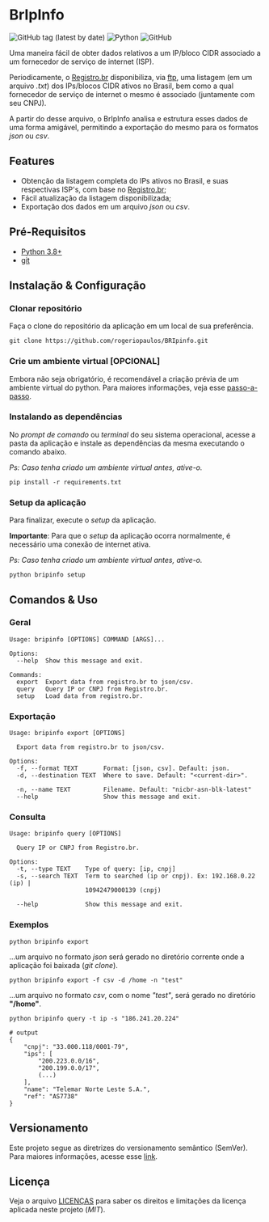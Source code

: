 # BrIpInfo

![GitHub tag (latest by date)](https://img.shields.io/github/v/tag/rogeriopaulos/BRIpinfo?label=BRIpinfo&style=flat-square)
![Python](https://img.shields.io/badge/python-3.8%2B-yellowgreen?style=flat-square)
![GitHub](https://img.shields.io/github/license/rogeriopaulos/BRIpinfo?style=flat-square)

Uma maneira fácil de obter dados relativos a um IP/bloco CIDR associado a um fornecedor de serviço de internet (ISP).

Periodicamente, o [Registro.br](https://registro.br/) disponibiliza, via [ftp](https://ftp.registro.br/pub/numeracao/origin/nicbr-asn-blk-latest.txt), uma listagem (em um arquivo _.txt_) dos IPs/blocos CIDR ativos no Brasil, bem como a qual fornecedor de serviço de internet o mesmo é associado (juntamente com seu CNPJ).

A partir do desse arquivo, o BrIpInfo analisa e estrutura esses dados de uma forma amigável, permitindo a exportação do mesmo para os formatos _json_ ou _csv_.

## Features

- Obtenção da listagem completa do IPs ativos no Brasil, e suas respectivas ISP's, com base no [Registro.br](https://registro.br/);
- Fácil atualização da listagem disponibilizada;
- Exportação dos dados em um arquivo _json_ ou _csv_.

## Pré-Requisitos

- [Python 3.8+](https://www.python.org/downloads/)
- [git](https://git-scm.com/downloads)

## Instalação & Configuração

### Clonar repositório

Faça o clone do repositório da aplicação em um local de sua preferência.

```
git clone https://github.com/rogeriopaulos/BRIpinfo.git
```

### Crie um ambiente virtual [OPCIONAL]

Embora não seja obrigatório, é recomendável a criação prévia de um ambiente virtual do python. Para maiores informações, veja esse [passo-a-passo](https://cloud.google.com/python/setup?hl=pt-br).

### Instalando as dependências

No _prompt de comando_ ou _terminal_ do seu sistema operacional, acesse a pasta da aplicação e instale as dependências da mesma executando o comando abaixo.

_Ps: Caso tenha criado um ambiente virtual antes, ative-o._

```
pip install -r requirements.txt
```

### Setup da aplicação

Para finalizar, execute o _setup_ da aplicação.

**Importante**: Para que o _setup_ da aplicação ocorra normalmente, é necessário uma conexão de internet ativa.

_Ps: Caso tenha criado um ambiente virtual antes, ative-o._

```
python bripinfo setup
```

## Comandos & Uso

### Geral
```
Usage: bripinfo [OPTIONS] COMMAND [ARGS]...

Options:
  --help  Show this message and exit.

Commands:
  export  Export data from registro.br to json/csv.
  query   Query IP or CNPJ from Registro.br.
  setup   Load data from registro.br.
```

### Exportação

```
Usage: bripinfo export [OPTIONS]

  Export data from registro.br to json/csv.

Options:
  -f, --format TEXT       Format: [json, csv]. Default: json.
  -d, --destination TEXT  Where to save. Default: "<current-dir>".

  -n, --name TEXT         Filename. Default: "nicbr-asn-blk-latest"
  --help                  Show this message and exit.
```

### Consulta

```
Usage: bripinfo query [OPTIONS]

  Query IP or CNPJ from Registro.br.

Options:
  -t, --type TEXT    Type of query: [ip, cnpj]
  -s, --search TEXT  Term to searched (ip or cnpj). Ex: 192.168.0.22 (ip) |
                     10942479000139 (cnpj)

  --help             Show this message and exit.
```

### Exemplos

```
python bripinfo export
```
...um arquivo no formato _json_ será gerado no diretório corrente onde a aplicação foi baixada (_git clone_).


```
python bripinfo export -f csv -d /home -n "test"
```
...um arquivo no formato _csv_, com o nome _"test"_, será gerado no diretório __"/home"__.

```
python bripinfo query -t ip -s "186.241.20.224"

# output
{
    "cnpj": "33.000.118/0001-79",
    "ips": [
        "200.223.0.0/16",
        "200.199.0.0/17",
        (...)
    ],
    "name": "Telemar Norte Leste S.A.",
    "ref": "AS7738"
}
```


## Versionamento

Este projeto segue as diretrizes do versionamento semântico (SemVer). Para maiores informações, acesse esse [link](https://semver.org/lang/pt-BR/).

## Licença

Veja o arquivo [LICENÇAS](LICENSE) para saber os direitos e limitações da licença aplicada neste projeto (*MIT*).